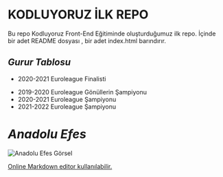 # **KODLUYORUZ İLK REPO**
Bu repo Kodluyoruz Front-End Eğitiminde oluşturduğumuz ilk repo. İçinde bir adet README dosyası , bir adet index.html barındırır.

## *Gurur Tablosu*
* 2020-2021 Euroleague Finalisti
- 2019-2020 Euroleague Gönüllerin Şampiyonu
- 2020-2021 Euroleague Şampiyonu
- 2021-2022 Euroleague Şampiyonu

# ***Anadolu Efes***


![Anadolu Efes Görsel](https://img.fanatik.com.tr/img/78/740x418/5ecbb788ae298b5e455ff345.jpg)








 [Online Markdown editor kullanılabilir.](https://stackedit.io=)